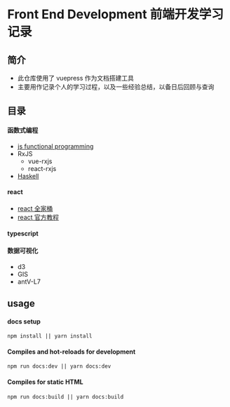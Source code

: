 # Front End Development 前端开发学习记录

## 简介
- 此仓库使用了 vuepress 作为文档搭建工具
- 主要用作记录个人的学习过程，以及一些经验总结，以备日后回顾与查询


## 目录
#### 函数式编程
  - [js functional programming](./docs/functional-programming/js-fp/)
  - RxJS
    - vue-rxjs
    - react-rxjs
  - [Haskell](./docs/haskell/)

#### react
  - [react 全家桶](./react/react-demo-all/)
  - [react 官方教程](./docs/react/react-tutorial/)

#### typescript

#### 数据可视化
  - d3
  - GIS
  - antV-L7


## usage
#### docs setup
```
npm install || yarn install
```

#### Compiles and hot-reloads for development

```
npm run docs:dev || yarn docs:dev
```

#### Compiles for static HTML
```
npm run docs:build || yarn docs:build
```
